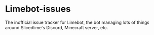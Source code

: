 # Limebot-issues
The inofficial issue tracker for Limebot, the bot managing lots of things around Slicedlime's Discord, Minecraft server, etc.
